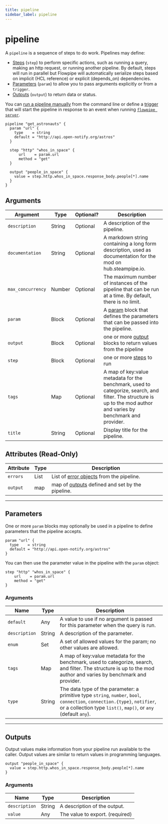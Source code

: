 ```yaml
---
title: pipeline
sidebar_label: pipeline
---
```


# pipeline

A `pipeline` is a sequence of steps to do work. Pipelines may define:
- [Steps](/docs/flowpipe-hcl/step) (`step`) to perform specific actions, such as running a query, making an http request, or running another pipeline. By default, steps will run in parallel but Flowpipe will automatically serialize steps based on implicit (HCL reference) or explicit (depends_on) dependencies.
- [Parameters](#parameters) (`param`) to allow you to pass arguments explicitly or from a `trigger`.
- [Outputs](#outputs) (`output`) to return data or status.

You can [run a pipeline manually](/docs/reference/cli/pipeline) from the command line or define a [trigger](/docs/flowpipe-hcl/trigger) that will start the pipeline in response to an event when running [`flowpipe server`](/docs/run/server). 


```hcl
pipeline "get_astronauts" {
  param "url" {
    type    = string
    default = "http://api.open-notify.org/astros"
  }

  step "http" "whos_in_space" {
      url    = param.url
      method = "get"
  }

  output "people_in_space" {
    value = step.http.whos_in_space.response_body.people[*].name
  }
}
```

## Arguments

| Argument        | Type    | Optional?   | Description
|-----------------|---------|-------------|-----------------
| `description`   | String  | Optional    | A description of the pipeline.
| `documentation` | String  | Optional | A markdown string containing a long form description, used as documentation for the mod on hub.steampipe.io. 
| `max_concurrency` | Number | Optional   | The maximum number of instances of the pipeline that can be run at a time.  By default, there is no limit.
| `param`         | Block   | Optional    | A [param](#parameters) block that defines the parameters that can be passed into the pipeline. 
| `output`        | Block   | Optional    | one or more [output](#outputs) blocks to return values from the pipeline 
| `step`          | Block   | Optional    | one or more [steps](#steps) to run 
| `tags`          | Map     | Optional    | A map of key:value metadata for the benchmark, used to categorize, search, and filter.  The structure is up to the mod author and varies by benchmark and provider. 
| `title`         | String  | Optional    | Display title for the pipeline.


## Attributes (Read-Only)

| Attribute       | Type    |  Description
|-----------------|---------|---------------
| `errors`        | List    | List of [error objects](#errors-read-only) from the pipeline.
| `output`        | map     | map of [outputs](#outputs) defined and set by the pipeline.

----

## Parameters

One or more `param` blocks may optionally be used in a pipeline to define parameters that the pipeline accepts. 

```hcl
param "url" {
  type    = string
  default = "http://api.open-notify.org/astros"
}
```

You can then use the parameter value in the pipeline with the `param` object:
```hcl
step "http" "whos_in_space" {
    url    = param.url
    method = "get"
}
```

### Arguments


| Name          | Type    | Description
|---------------|---------|--------------------------
| `default`     | Any     | A value to use if no argument is passed for this parameter when the query is run.
| `description` | String  | A description of the parameter.
| `enum`        | Set     | A set of allowed values for the param; no other values are allowed.
| `tags`         | Map    | A map of key:value metadata for the benchmark, used to categorize, search, and filter.  The structure is up to the mod author and varies by benchmark and provider. 
| `type`        | String   | The data type of the parameter: a primitive type `string`, `number`, `bool`, `connection`, `connection.{type}`, `notifier`, or a collection type `list()`, `map()`, or `any` (default `any`). 

----

## Outputs

Output values make information from your pipeline run available to the caller. Output values are similar to return values in programming languages.

```hcl
output "people_in_space" {
  value = step.http.whos_in_space.response_body.people[*].name
}
```
### Arguments

| Name          | Type    | Description
|---------------|---------|--------------------------
| `description` | String  | A description of the output.
| `value`       | Any     | The value to export. (required)

